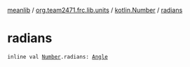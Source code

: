 [meanlib](../../index.md) / [org.team2471.frc.lib.units](../index.md) / [kotlin.Number](index.md) / [radians](./radians.md)

# radians

`inline val `[`Number`](https://kotlinlang.org/api/latest/jvm/stdlib/kotlin/-number/index.html)`.radians: `[`Angle`](../-angle/index.md)